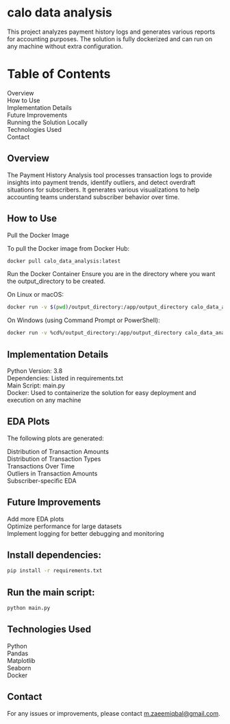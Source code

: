 # calo data analysis
This project analyzes payment history logs and generates various reports for accounting purposes. The solution is fully dockerized and can run on any machine without extra configuration.

# Table of Contents
Overview  
How to Use  
Implementation Details  
Future Improvements  
Running the Solution Locally  
Technologies Used  
Contact  

## Overview
The Payment History Analysis tool processes transaction logs to provide insights into payment trends, identify outliers, and detect overdraft situations for subscribers. 
It generates various visualizations to help accounting teams understand subscriber behavior over time.

## How to Use
Pull the Docker Image  

To pull the Docker image from Docker Hub:

```sh
docker pull calo_data_analysis:latest
```
Run the Docker Container
Ensure you are in the directory where you want the output_directory to be created.

On Linux or macOS:
```sh
docker run -v $(pwd)/output_directory:/app/output_directory calo_data_analysis:latest
```
On Windows (using Command Prompt or PowerShell):
```sh
docker run -v %cd%/output_directory:/app/output_directory calo_data_analysis:latest
```
## Implementation Details

Python Version: 3.8  
Dependencies: Listed in requirements.txt  
Main Script: main.py  
Docker: Used to containerize the solution for easy deployment and execution on any machine  

## EDA Plots

The following plots are generated:  

Distribution of Transaction Amounts  
Distribution of Transaction Types  
Transactions Over Time  
Outliers in Transaction Amounts  
Subscriber-specific EDA  

## Future Improvements

Add more EDA plots  
Optimize performance for large datasets  
Implement logging for better debugging and monitoring  

## Install dependencies:
```sh
pip install -r requirements.txt
```
## Run the main script:
```sh
python main.py
```
## Technologies Used
Python  
Pandas  
Matplotlib  
Seaborn  
Docker  

## Contact  

For any issues or improvements, please contact m.zaeemiqbal@gmail.com.
